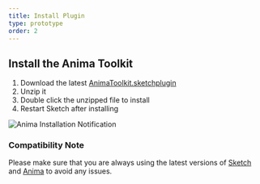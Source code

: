 ```yaml
---
title: Install Plugin
type: prototype
order: 2
---
```


## Install the Anima Toolkit

1. Download the latest [AnimaToolkit.sketchplugin](https://www.animaapp.com/changelog)
2. Unzip it
3. Double click the unzipped file to install
4. Restart Sketch after installing

![Anima Installation Notification](http://f.cl.ly/items/3X0d3j0W222x2M3G2823/AnimaToolkit%203.0.png)

### Compatibility Note

Please make sure that you are always using the latest versions of [Sketch](https://www.sketchapp.com/updates/) and [Anima](https://www.animaapp.com/changelog) to avoid any issues.
